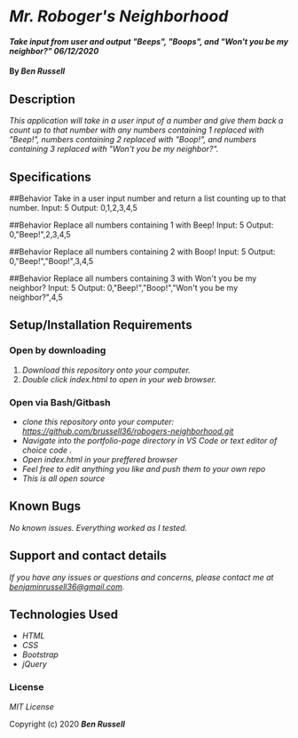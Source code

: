 # _Mr. Roboger's Neighborhood_

#### _Take input from user and output "Beeps", "Boops", and "Won't you be my neighbor?" 06/12/2020_

#### By _**Ben Russell**_

## Description

_This application will take in a user input of a number and give them back a count up to that number with any numbers containing 1 replaced with "Beep!", numbers containing 2 replaced with "Boop!", and numbers containing 3 replaced with "Won't you be my neighbor?"._

## Specifications

##Behavior
Take in a user input number and return a list counting up to that number.
Input: 5
Output: 0,1,2,3,4,5

##Behavior
Replace all numbers containing 1 with Beep!
Input: 5
Output: 0,"Beep!",2,3,4,5

##Behavior
Replace all numbers containing 2 with Boop!
Input: 5
Output: 0,"Beep!","Boop!",3,4,5

##Behavior
Replace all numbers containing 3 with Won't you be my neighbor?
Input: 5
Output: 0,"Beep!","Boop!","Won't you be my neighbor?",4,5

## Setup/Installation Requirements

### Open by downloading

1. _Download this repository onto your computer._
2. _Double click index.html to open in your web browser._

### Open via Bash/Gitbash

* _clone this repository onto your computer: https://github.com/brussell36/robogers-neighborhood.git_
* _Navigate into the portfolio-page directory in VS Code or text editor of choice code ._
* _Open index.html in your preffered browser_
* _Feel free to edit anything you like and push them to your own repo_
* _This is all open source_


## Known Bugs

_No known issues. Everything worked as I tested._

## Support and contact details

_If you have any issues or questions and concerns, please contact me at benjaminrussell36@gmail.com._

## Technologies Used

* _HTML_
* _CSS_
* _Bootstrap_
* _jQuery_

### License

*MIT License*

Copyright (c) 2020 **_Ben Russell_**
